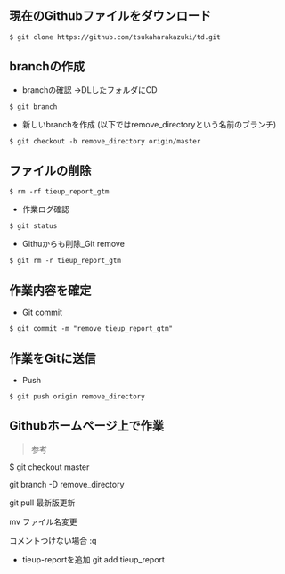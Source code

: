 ## 現在のGithubファイルをダウンロード
  
`$ git clone https://github.com/tsukaharakazuki/td.git`
 
## branchの作成 

- branchの確認 ->DLしたフォルダにCD
  
`$ git branch`
  
- 新しいbranchを作成 (以下ではremove_directoryという名前のブランチ)

`$ git checkout -b remove_directory origin/master`

## ファイルの削除

`$ rm -rf tieup_report_gtm`
  
- 作業ログ確認

`$ git status`
  
- Githuからも削除_Git remove

`$ git rm -r tieup_report_gtm`

## 作業内容を確定

- Git commit 
  
`$ git commit -m "remove tieup_report_gtm"`

## 作業をGitに送信

- Push
  
`$ git push origin remove_directory`
  
## Githubホームページ上で作業
  
  
>参考
  
$ git checkout master
  
git branch -D remove_directory
  
git pull
最新版更新
  
mv
ファイル名変更
  
コメントつけない場合
:q
  
- tieup-reportを追加
git add tieup_report
